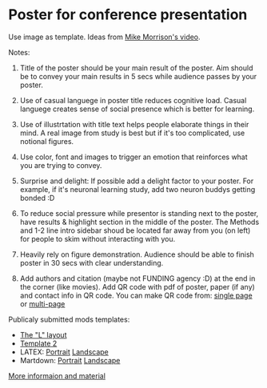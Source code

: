 # Poster for conference presentation

Use image as template. Ideas from [Mike Morrison's video](https://www.youtube.com/watch?v=SYk29tnxASs&t=2s).

Notes: 
1) Title of the poster should be your main result of the poster.
	Aim should be to convey your main results in 5 secs while audience passes by your poster.

2) Use of casual languege in poster title reduces cognitive load.
	Casual languege creates sense of social presence which is better for learning.

3) Use of illustrtation with title text helps people elaborate things in their mind.
	A real image from study is best but if it's too complicated, use notional figures.

4) Use color, font and images to trigger an emotion that reinforces what you are trying to convey.

5) Surprise and delight: If possible add a delight factor to your poster. 
	For example, if it's neuronal learning study, add two neuron buddys getting bonded :D 

6) To reduce social pressure while presentor is standing next to the poster, have results & highlight section in the middle of the poster. The Methods and 1-2 line intro sidebar shoud be located far away from you (on left) for people to skim without interacting with you.

7) Heavily rely on figure demonstration. Audience should be able to finish poster in 30 secs with clear understanding.

8) Add authors and citation (maybe not FUNDING agency :D) at the end in the corner (like movies). Add QR code with pdf of poster, paper (if any) and contact info in QR code.
	You can make QR code from: [single page](https://www.qrcode-monkey.com/) or [multi-page](https://linktr.ee/)


Publicaly submitted mods templates:
* [The "L" layout](https://osf.io/zkmvw/)
* [Template 2](https://derekcrowe.net/butterposter)
* LATEX: [Portrait](https://github.com/LanaSina/better_poster_latex)
		  [Landscape](https://www.overleaf.com/latex/templates/better-poster-latex-template/gmkgjvxqbyyt)
* Martdown: [Portrait](https://osf.io/g6xsm/)
			  [Landscape](https://t.co/UsW4crrPZO?amp=1)



[More informaion and material](https://osf.io/6ua4k/)
